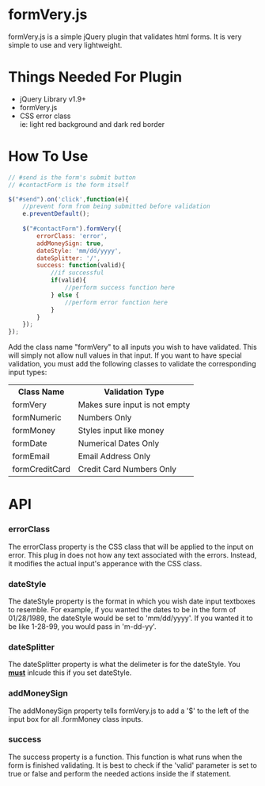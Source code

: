 formVery.js
===========

formVery.js is a simple jQuery plugin that validates html forms. It is very simple to use
and very lightweight. 

Things Needed For Plugin
========================
<ul>
	<li>jQuery Library v1.9+</li>
	<li>formVery.js</li>
	<li>CSS error class<br>
			ie: light red background and dark red border
	</li>
</ul>

How To Use
===========
```javascript
// #send is the form's submit button
// #contactForm is the form itself

$("#send").on('click',function(e){
	//prevent form from being submitted before validation
	e.preventDefault();
	
	$("#contactForm").formVery({
        errorClass: 'error',
        addMoneySign: true,
        dateStyle: 'mm/dd/yyyy',
        dateSplitter: '/',
        success: function(valid){
        	//if successful
        	if(valid){
            	//perform success function here
            } else {
            	//perform error function here
            }
        }
    });
});
```

Add the class name "formVery" to all inputs you wish to have validated. This will simply not allow null values in that input.
If you want to have special validation, you must add the following classes to validate the corresponding input types:
<table>
	<tr>
		<th>Class Name</th>
		<th>Validation Type</th>
	</tr>
	<tr>
		<td>formVery</td>
		<td>Makes sure input is not empty</td>
	</tr>
	<tr>
		<td>formNumeric</td>
		<td>Numbers Only</td>
	</tr>
	<tr>
		<td>formMoney</td>
		<td>Styles input like money</td>
	</tr>
	<tr>
		<td>formDate</td>
		<td>Numerical Dates Only</td>
	</tr>
	<tr>
		<td>formEmail</td>
		<td>Email Address Only</td>
	</tr>
	<tr>
		<td>formCreditCard</td>
		<td>Credit Card Numbers Only</td>
	</tr>
</table>

API
====
<h3>errorClass</h3>
The errorClass property is the CSS class that will be applied to the input on error. This plug in does not how any text associated with the errors. Instead, it modifies the actual input's apperance with the CSS class.

<h3>dateStyle</h3>
The dateStyle property is the format in which you wish date input textboxes to resemble. For example, if you wanted the dates to be in the form of
01/28/1989, the dateStyle would be set to 'mm/dd/yyyy'. If you wanted it to be like 1-28-99, you would pass in 'm-dd-yy'.

<h3>dateSplitter</h3>
The dateSplitter property is what the delimeter is for the dateStyle. You <u><b>must</b></u> inlcude this if you set dateStyle.

<h3>addMoneySign</h3>
The addMoneySign property tells formVery.js to add a '$' to the left of the input box for all .formMoney class inputs.

<h3>success</h3>
The success property is a function. This function is what runs when the form is finished validating. It is best to check if the 'valid' parameter is 
set to true or false and perform the needed actions inside the if statement.

<br><br><br>


